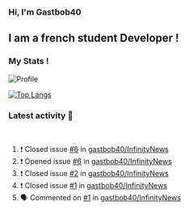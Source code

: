 ### Hi, I'm Gastbob40

## I am a french student Developer !



### My Stats !

![Profile](https://github-readme-stats.vercel.app/api?username=gastbob40&count_private=true&show_icons=true?theme=buefy)

[![Top Langs](https://github-readme-stats.vercel.app/api/top-langs/?username=gastbob40&layout=compact&theme=buefy)](https://github.com/anuraghazra/github-readme-stats)


### Latest activity 👋

<br />

<!--START_SECTION:activity-->
1. ❗️ Closed issue [#6](https://github.com/gastbob40/InfinityNews/issues/6) in [gastbob40/InfinityNews](https://github.com/gastbob40/InfinityNews)
2. ❗️ Opened issue [#6](https://github.com/gastbob40/InfinityNews/issues/6) in [gastbob40/InfinityNews](https://github.com/gastbob40/InfinityNews)
3. ❗️ Closed issue [#2](https://github.com/gastbob40/InfinityNews/issues/2) in [gastbob40/InfinityNews](https://github.com/gastbob40/InfinityNews)
4. ❗️ Closed issue [#1](https://github.com/gastbob40/InfinityNews/issues/1) in [gastbob40/InfinityNews](https://github.com/gastbob40/InfinityNews)
5. 🗣 Commented on [#1](https://github.com/gastbob40/InfinityNews/issues/1) in [gastbob40/InfinityNews](https://github.com/gastbob40/InfinityNews)
<!--END_SECTION:activity-->

<br />